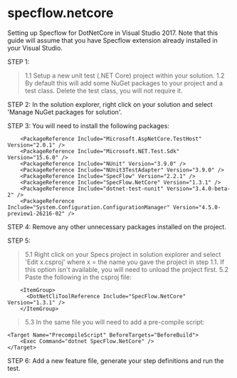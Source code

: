 # specflow.netcore
Setting up Specflow for DotNetCore in Visual Studio 2017.
Note that this guide will assume that you have Specflow extension already installed in your Visual Studio.

STEP 1: 
> 1.1 Setup a new unit test (.NET Core) project within your solution.
> 1.2 By default this will add some NuGet packages to your project and a test class.
Delete the test class, you will not require it.

STEP 2:
In the solution explorer, right click on your solution and select 'Manage NuGet packages for solution'.

STEP 3: 
You will need to install the following packages:
```
    <PackageReference Include="Microsoft.AspNetCore.TestHost" Version="2.0.1" />
    <PackageReference Include="Microsoft.NET.Test.Sdk" Version="15.6.0" />
    <PackageReference Include="NUnit" Version="3.9.0" />
    <PackageReference Include="NUnit3TestAdapter" Version="3.9.0" />
    <PackageReference Include="SpecFlow" Version="2.2.1" />
    <PackageReference Include="SpecFlow.NetCore" Version="1.3.1" />
    <PackageReference Include="dotnet-test-nunit" Version="3.4.0-beta-2" />
    <PackageReference Include="System.Configuration.ConfigurationManager" Version="4.5.0-preview1-26216-02" />
```

STEP 4: 
Remove any other unnecessary packages installed on the project.

STEP 5: 
> 5.1 Right click on your Specs project in solution explorer and select 'Edit x.csproj' where x = the name you gave the project in step 1.1. If this option isn't available, you will need to unload the project first.
> 5.2 Paste the following in the csproj file:
```
	<ItemGroup>
	  <DotNetCliToolReference Include="SpecFlow.NetCore" Version="1.3.1" />
	</ItemGroup>
```
> 5.3 In the same file you will need to add a pre-compile script: 
```	
<Target Name="PrecompileScript" BeforeTargets="BeforeBuild">
	<Exec Command="dotnet SpecFlow.NetCore" />
</Target>
```	

STEP 6: 
Add a new feature file, generate your step definitions and run the test.



